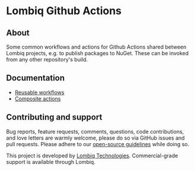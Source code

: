# Lombiq Github Actions



## About

Some common workflows and actions for Github Actions shared between Lombiq projects, e.g. to publish packages to NuGet. These can be invoked from any other repository's build.


## Documentation

- [Reusable workflows](Docs/Workflows.md)
- [Composite actions](Docs/Actions.md)


## Contributing and support

Bug reports, feature requests, comments, questions, code contributions, and love letters are warmly welcome, please do so via GitHub issues and pull requests. Please adhere to our [open-source guidelines](https://lombiq.com/open-source-guidelines) while doing so.

This project is developed by [Lombiq Technologies](https://lombiq.com/). Commercial-grade support is available through Lombiq.
